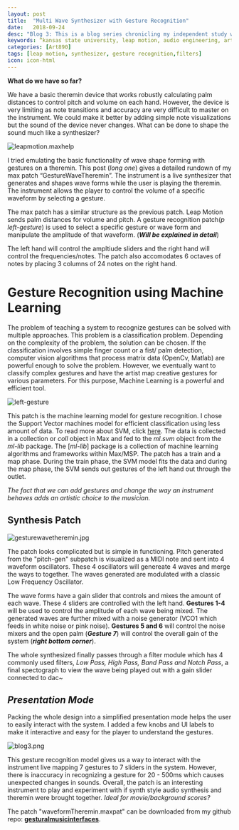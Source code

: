 ```yaml
---
layout: post
title:  "Multi Wave Synthesizer with Gesture Recognition"
date:   2018-09-24
desc: "Blog 3: This is a blog series chronicling my independent study work at the DX Media Lab, Kansas State University."
keywords: “kansas state university, leap motion, audio engineering, art, music, music technology, computer science, machine learning, gesture recognition, synthesizer, audio filters, research, independent study"
categories: [Art890]
tags: [leap motion, synthesizer, gesture recognition,filters]
icon: icon-html
---
```

**What do we have so far?**

We have a basic theremin device that works robustly calculating palm distances to control pitch and volume on each hand. However, the device is very limiting as note transitions and accuracy are very difficult to master on the instrument. We could make it better by adding simple note visualizations but the sound of the device never changes. What can be done to shape the sound much like a synthesizer? 

<img align="middle" src="https://cdn.pixabay.com/photo/2015/08/26/10/03/synthesizer-908298_1280.jpg" alt="leapmotion.maxhelp" class="center"/>

I tried emulating the basic functionality of wave shape forming with gestures on a theremin. This post (*long one*) gives a detailed rundown of my max patch “GestureWaveTheremin”. The instrument is a live synthesizer that generates and shapes wave forms while the user is playing the theremin. The instrument allows the player to control the volume of a specific waveform by selecting a gesture. 

The max patch has a similar structure as the previous patch. Leap Motion sends palm distances for volume and pitch. A gesture recognition patch(*p left-gesture*) is used to select a specific gesture or wave form and manipulate the amplitude of that waveform. (***Will be explained in detail***)

The left hand will control the ampltiude sliders and the right hand will control the frequencies/notes. The patch also accomodates 6 octaves of notes by placing 3 columns of 24 notes on the right hand.


# **Gesture Recognition using Machine Learning**
The problem of teaching a system to recognize gestures can be solved with multiple approaches. This problem is a classification problem. Depending on the complexity of the problem, the solution can be chosen. If the classification involves simple finger count or a fist/ palm detection, computer vision algorithms that process matrix data (OpenCv, Matlab) are powerful enough to solve the problem. However, we eventually want to classify complex gestures and have the artist map creative gestures for various parameters. For this purpose, Machine Learning is a powerful and efficient tool.

<img src="{{ site.baseurl }}/static/assets/img/blog/art890/left-gesture.png" alt="left-gesture" class="center">

This patch is the machine learning model for gesture recognition. I chose the Support Vector machines model for efficient classification using less amount of data. To read more about SVM, click [here](https://medium.com/@LSchultebraucks/introduction-to-support-vector-machines-9f8161ae2fcb). The data is collected in a collection or *coll* object in Max and fed to the *ml.svm* object from the *ml-lib* package. The [*ml-lib*] package is a collection of machine learning algorithms and frameworks within Max/MSP. The patch has a train and a map phase. During the train phase, the SVM model fits the data and during the map phase, the SVM sends out gestures of the left hand out through the outlet.

*The fact that we can add gestures and change the way an instrument behaves adds an artistic choice to the musician.*

## **Synthesis Patch**
<img src="{{ site.baseurl }}/static/assets/img/blog/art890/gesturewavetheremin.jpg" alt="gesturewavetheremin.jpg" class="center" />

The patch looks complicated but is simple in functioning. Pitch generated from the "pitch-gen" subpatch is visualized as a MIDI note and sent into 4 waveform oscillators. These 4 oscillators will genereate 4 waves and merge the ways to together. The waves generated are modulated with a classic Low Frequency Oscillator. 

The wave forms have a gain slider that controls and mixes the amount of each wave. These 4 sliders are controlled with the left hand. **Gestures 1-4** will be used to control the amplitude of each wave being mixed. The generated waves are further mixed with a noise generator (VCO1 which feeds in white noise or pink noise). **Gestures 5 and 6** will control the noise mixers and the open palm (***Gesture 7***) will control the overall gain of the system (***right bottom corner***). 

The whole synthesized finally passes through a filter module which has 4 commonly used filters, *Low Pass, High Pass, Band Pass and Notch Pass*, a final spectograph to view the wave being played out with a gain slider connected to dac~

## *Presentation Mode*
Packing the whole design into a simplified presentation mode helps the user to easily interact with the system. I added a few knobs and UI labels to make it interactive and easy for the player to understand the gestures. 

<img src="{{ site.baseurl }}/static/assets/img/blog/art890/blog3presentation.png" alt="blog3.png" class="center" />

This gesture recognition model gives us a way to interact with the instrument live mapping 7 gestures to 7 sliders in the system. However, there is inaccuracy in recognizing a gesture for 20 - 500ms which causes unexpected changes in sounds. Overall, the patch is an interesting instrument to play and experiment with if synth style audio synthesis and theremin were brought together. *Ideal for movie/background scores?*

The patch "waveformTheremin.maxpat" can be downloaded from my github repo: [**gesturalmusicinterfaces**](https://github.com/sandcobainer/gesturalmusicinterfaces/tree/master/theremingesture/older-v).